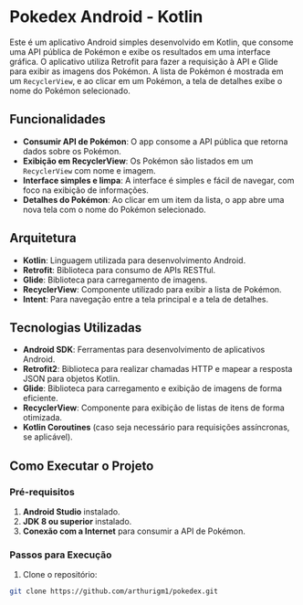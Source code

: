 # Pokedex Android - Kotlin

Este é um aplicativo Android simples desenvolvido em Kotlin, que consome uma API pública de Pokémon e exibe os resultados em uma interface gráfica. O aplicativo utiliza Retrofit para fazer a requisição à API e Glide para exibir as imagens dos Pokémon. A lista de Pokémon é mostrada em um `RecyclerView`, e ao clicar em um Pokémon, a tela de detalhes exibe o nome do Pokémon selecionado.

## Funcionalidades

- **Consumir API de Pokémon**: O app consome a API pública que retorna dados sobre os Pokémon.
- **Exibição em RecyclerView**: Os Pokémon são listados em um `RecyclerView` com nome e imagem.
- **Interface simples e limpa**: A interface é simples e fácil de navegar, com foco na exibição de informações.
- **Detalhes do Pokémon**: Ao clicar em um item da lista, o app abre uma nova tela com o nome do Pokémon selecionado.

## Arquitetura

- **Kotlin**: Linguagem utilizada para desenvolvimento Android.
- **Retrofit**: Biblioteca para consumo de APIs RESTful.
- **Glide**: Biblioteca para carregamento de imagens.
- **RecyclerView**: Componente utilizado para exibir a lista de Pokémon.
- **Intent**: Para navegação entre a tela principal e a tela de detalhes.

## Tecnologias Utilizadas

- **Android SDK**: Ferramentas para desenvolvimento de aplicativos Android.
- **Retrofit2**: Biblioteca para realizar chamadas HTTP e mapear a resposta JSON para objetos Kotlin.
- **Glide**: Biblioteca para carregamento e exibição de imagens de forma eficiente.
- **RecyclerView**: Componente para exibição de listas de itens de forma otimizada.
- **Kotlin Coroutines** (caso seja necessário para requisições assíncronas, se aplicável).

## Como Executar o Projeto

### Pré-requisitos

1. **Android Studio** instalado.
2. **JDK 8 ou superior** instalado.
3. **Conexão com a Internet** para consumir a API de Pokémon.

### Passos para Execução

1. Clone o repositório:

```bash
git clone https://github.com/arthurigm1/pokedex.git
